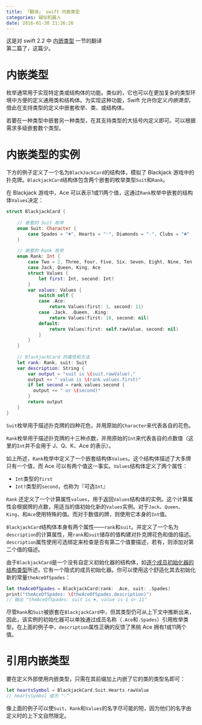 ```yaml
---
title: 「翻译」 swift 内嵌类型
categories: 疑似机器人
date: 2016-01-30 21:26:26
---
```


这是对 swift 2.2 中 [内嵌类型](https://developer.apple.com/library/prerelease/ios/documentation/Swift/Conceptual/Swift_Programming_Language/NestedTypes.html#//apple_ref/doc/uid/TP40014097-CH23-ID242) 一节的翻译  
第二篇了，这篇少。

# 内嵌类型

枚举通常用于实现特定类或结构体的功能。类似的，它也可以在更加复杂的类型环境中方便的定义通用类和结构体。为实现这种功能，Swift 允许你定义*内嵌类型*，借此在支持类型的定义中嵌套枚举、类、或结构体。

若要在一种类型中嵌套另一种类型，在其支持类型的大括号内定义即可。可以根据需求多级嵌套数个类型。

# 内嵌类型的实例

下方的例子定义了一个名为`BlackJackCard`的结构体，模拟了 Blackjack 游戏中的扑克牌。`BlackjackCard`结构体包含两个嵌套的枚举类型`Suit`和`Rank`。

在 Blackjack 游戏中，Ace 可以表示1或11两个值，这通过`Rank`枚举中嵌套的结构体`Values`决定：

``` swift
struct BlackjackCard {
    
    // 嵌套的 Suit 枚举
    enum Suit: Character {
        case Spades = "♠", Hearts = "♡", Diamonds = "♢", Clubs = "♣"
    }
    
    // 嵌套的 Rank 枚举
    enum Rank: Int {
        case Two = 2, Three, Four, Five, Six, Seven, Eight, Nine, Ten
        case Jack, Queen, King, Ace
        struct Values {
            let first: Int, second: Int?
        }
        var values: Values {
            switch self {
            case .Ace:
                return Values(first: 1, second: 11)
            case .Jack, .Queen, .King:
                return Values(first: 10, second: nil)
            default:
                return Values(first: self.rawValue, second: nil)
            }
        }
    }
    
    // BlackjackCard 的属性和方法
    let rank: Rank, suit: Suit
    var description: String {
        var output = "suit is \(suit.rawValue),"
        output += " value is \(rank.values.first)"
        if let second = rank.values.second {
          output += " or \(second)"
        }
        return output
    }
}
```

`Suit`枚举用于描述扑克牌的四种花色，并用原始的`Character`来代表各自的花色。

`Rank`枚举用于描述扑克牌的十三种点数，并用原始的`Int`来代表各自的点数值（这里的`Int`并不会用于 J、Q、K、Ace 的表示）。

如上所述，`Rank`枚举中定义了一个嵌套结构体`Values`。这个结构体描述了大多牌只有一个值，而 Ace 可以有两个值这一事实。`Values`结构体定义了两个属性：

- `Int`类型的`first`
- `Int?`类型的`second`，也称为『可选`Int`』

`Rank` 还定义了一个计算属性`values`，用于返回`Values`结构体的实例。这个计算属性会根据牌的点数，用适当的值初始化新的`Values`实例。对于`Jack`、`Queen`、`King`、和`Ace`使用特殊的值。而对于数值的牌，则使用它本身的`Int`值。

`BlackjackCard`结构体本身有两个属性——`rank`和`suit`。并定义了一个名为`description`的计算属性，用`rank`和`suit`储存的值构建对扑克牌花色和值的描述。`description`属性使用可选绑定来检查是否有第二个值要描述，若有，则添加对第二个值的描述。

由于`BlackjackCard`是一个没有自定义初始化器的结构体，如[逐个成员初始化器的结构类型]()所述，它有一个隐式的成员初始化器。你可以使用这个舒适化其去初始化新的常量`theAceOfSpades`：

``` swift
let theAceOfSpades = BlackjackCard(rank: .Ace, suit: .Spades)
print("theAceOfSpades: \(theAceOfSpades.description)")
// 输出 "theAceOfSpades: suit is ♠, value is 1 or 11"
```

尽管`Rank`和`Suit`被嵌套在`BlackjackCard`中，但其类型仍可从上下文中推断出来，因此，该实例的初始化器可以单独通过成员名称（`.Ace`和`.Spades`）引用枚举类型。在上面的例子中，`description`属性正确的反馈了黑桃 Ace 拥有1或11两个值。

# 引用内嵌类型

要在定义外部使用内嵌类型，只需在其前缀加上内嵌了它的类的类型名即可：

``` swift
let heartsSymbol = BlackjackCard.Suit.Hearts.rawValue
// heartsSymbol 值为 "♡”
```

像上面的例子可以使`Suit`、`Rank`和`Values`的名字尽可能的短，因为他们的名字由定义时的上下文自然限定。













